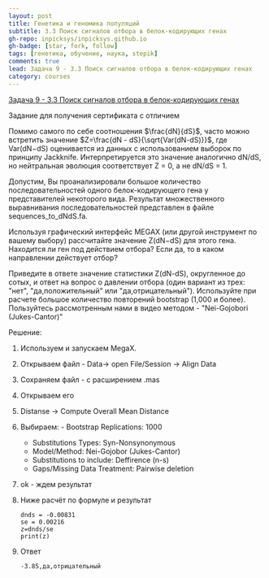```yaml
---
layout: post
title: Генетика и геномика популяций
subtitle: 3.3 Поиск сигналов отбора в белок-кодирующих генах
gh-repo: inpicksys/inpicksys.github.io
gh-badge: [star, fork, follow]
tags: [генетика, обучение, наука, stepik]
comments: true
lead: Задача 9 - 3.3 Поиск сигналов отбора в белок-кодирующих генах 
category: courses
---
```


[Задача 9 - 3.3 Поиск сигналов отбора в белок-кодирующих генах](https://stepik.org/lesson/88188/step/9?unit=64528)

Задание для получения сертификата с отличием

Помимо самого по себе соотношения $\frac{dN}{dS}$, часто можно встретить значение $Z=\frac{dN - dS}{\sqrt{Var(dN-dS)}}$, где Var(dN−dS) оценивается из данных с использованием выборок по принципу Jackknife. Интерпретируется это значение аналогично dN/dS, но нейтральная эволюция соответствует Z = 0, а не dN/dS = 1.

Допустим, Вы проанализировали большое количество последовательностей одного белок-кодирующего гена у представителей некоторого вида. Результат множественного выравнивания последовательностей представлен в файле sequences_to_dNdS.fa.

Используя графический интерфейс MEGAX (или другой инструмент по вашему выбору) рассчитайте значение Z(dN−dS) для этого гена. Находится ли ген под действием отбора? Если да, то в каком направлении действует отбор?

Приведите в ответе значение статистики Z(dN-dS), округленное до сотых, и ответ на вопрос о давлении отбора (один вариант из трех: "нет", "да,положительный" или "да,отрицательный"). Используйте при расчете большое количество повторений bootstrap (1,000 и более). Пользуйтесь рассмотренным нами в видео методом - "Nei-Gojobori (Jukes-Cantor)"

Решение:

1. Используем и запускаем MegaX.
2. Открываем файл - Data-> open File/Session -> Align Data
3. Сохраняем файл - с расширением .mas
4. Открываем его
5. Distanse -> Compute Overall Mean Distance
6. Выбираем: - Bootstrap Replications: 1000

   - Substitutions Types: Syn-Nonsynonymous
   - Model/Method: Nei-Gojobor (Jukes-Cantor)
   - Substitutions to include: Deffirence (n-s)
   - Gaps/Missing Data Treatment: Pairwise deletion
7. ok - ждем результат
8. Ниже  расчёт по формуле и результат

   ```
   dnds = -0.00831
   se = 0.00216
   z=dnds/se
   print(z)
   ```
9. Ответ

   ```
   -3.85,да,отрицательный
   ```
